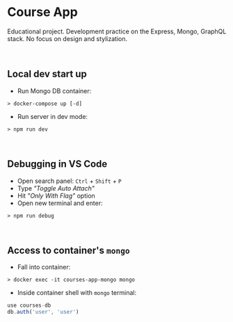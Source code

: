 # Course App

Educational project. Development practice on the Express, Mongo, GraphQL stack. No focus on design and stylization.

<br>

## Local dev start up

-   Run Mongo DB container:

```console
> docker-compose up [-d]
```

-   Run server in dev mode:

```console
> npm run dev
```

<br>

## Debugging in **VS Code**

-   Open search panel: `Ctrl` + `Shift` + `P`
-   Type _"Toggle Auto Attach"_
-   Hit _"Only With Flag"_ option
-   Open new terminal and enter:

```console
> npm run debug
```

<br>

## Access to container's `mongo`

-   Fall into container:

```console
> docker exec -it courses-app-mongo mongo
```

-   Inside container shell with `mongo` terminal:

```js
use courses-db
db.auth('user', 'user')
```
